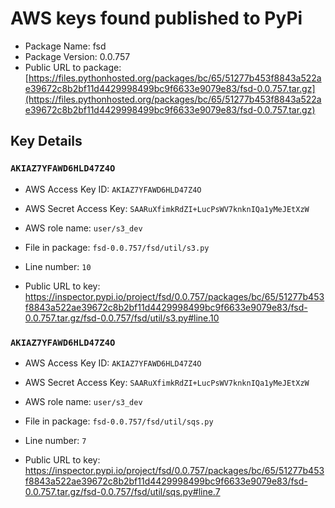 # AWS keys found published to PyPi

* Package Name: fsd
* Package Version: 0.0.757
* Public URL to package: [https://files.pythonhosted.org/packages/bc/65/51277b453f8843a522ae39672c8b2bf11d4429998499bc9f6633e9079e83/fsd-0.0.757.tar.gz](https://files.pythonhosted.org/packages/bc/65/51277b453f8843a522ae39672c8b2bf11d4429998499bc9f6633e9079e83/fsd-0.0.757.tar.gz)

## Key Details

### `AKIAZ7YFAWD6HLD47Z4O`

* AWS Access Key ID: `AKIAZ7YFAWD6HLD47Z4O`
* AWS Secret Access Key: `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` 
* AWS role name: `user/s3_dev`
* File in package: `fsd-0.0.757/fsd/util/s3.py`
* Line number: `10`

* Public URL to key: https://inspector.pypi.io/project/fsd/0.0.757/packages/bc/65/51277b453f8843a522ae39672c8b2bf11d4429998499bc9f6633e9079e83/fsd-0.0.757.tar.gz/fsd-0.0.757/fsd/util/s3.py#line.10



### `AKIAZ7YFAWD6HLD47Z4O`

* AWS Access Key ID: `AKIAZ7YFAWD6HLD47Z4O`
* AWS Secret Access Key: `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` 
* AWS role name: `user/s3_dev`
* File in package: `fsd-0.0.757/fsd/util/sqs.py`
* Line number: `7`

* Public URL to key: https://inspector.pypi.io/project/fsd/0.0.757/packages/bc/65/51277b453f8843a522ae39672c8b2bf11d4429998499bc9f6633e9079e83/fsd-0.0.757.tar.gz/fsd-0.0.757/fsd/util/sqs.py#line.7



